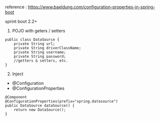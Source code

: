 


reference : 
https://www.baeldung.com/configuration-properties-in-spring-boot


sprint boot 2.2+

1. POJO with geters / setters

```
public class DataSource {
    private String url;
    private String driverClassName;
    private String username;
    private String password;
    //getters & setters, etc.
}

```


2. Inject

* @Configuration 
* @ConfigurationProperties

```
@Component
@ConfigurationProperties(prefix="spring.datasource")
public DataSource dataSource() {
    return new DataSource();
}
```